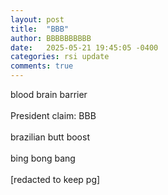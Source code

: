 ```yaml
---
layout: post
title:  "BBB"
author: BBBBBBBBBB
date:   2025-05-21 19:45:05 -0400
categories: rsi update
comments: true
---
```

blood brain barrier
<br><br>
President claim: BBB
<br><br>
brazilian butt boost
<br><br>
bing bong bang
<br><br>
[redacted to keep pg]
